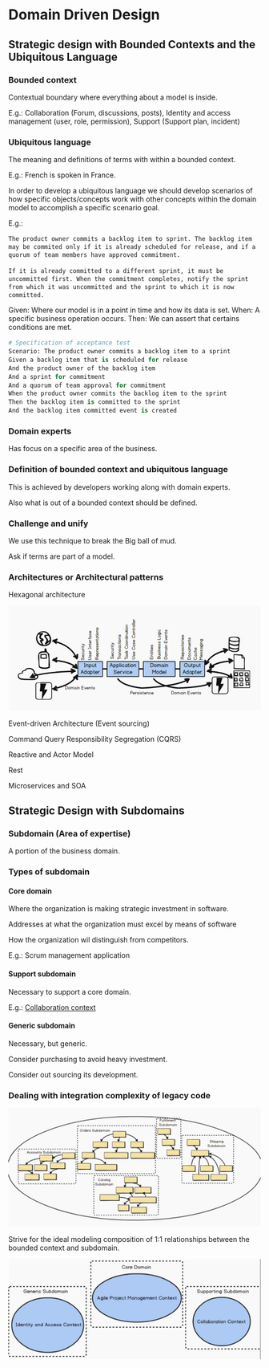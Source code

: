 # Domain Driven Design

## Strategic design with Bounded Contexts and the Ubiquitous Language

### Bounded context

Contextual boundary where everything about a model is inside.

E.g.: <a name="collaboration-context">Collaboration</a> (Forum, discussions, posts), Identity and access management (user, role, permission), Support (Support plan, incident)

### Ubiquitous language

The meaning and definitions of terms with within a bounded context.

E.g.: French is spoken in France.

In order to develop a ubiquitous language we should develop scenarios of how specific objects/concepts work with other concepts  within the domain model to accomplish a specific scenario goal.

E.g.:

```
The product owner commits a backlog item to sprint. The backlog item may be commited only if it is already scheduled for release, and if a quorum of team members have approved commitment.

If it is already committed to a different sprint, it must be uncommitted first. When the commitment completes, notify the sprint from which it was uncommitted and the sprint to which it is now committed.
```

Given: Where our model is in a point in time and how its data is set.
When: A specific business operation occurs.
Then: We can assert that certains conditions are met.

```python
# Specification of acceptance test
Scenario: The product owner commits a backlog item to a sprint
Given a backlog item that is scheduled for release
And the product owner of the backlog item
And a sprint for commitment
And a quorum of team approval for commitment
When the product owner commits the backlog item to the sprint
Then the backlog item is committed to the sprint
And the backlog item committed event is created
```

### Domain experts

Has focus on a specific area of the business.

### Definition of bounded context and ubiquitous language

This is achieved by developers working along with domain experts.

Also what is out of a bounded context should be defined.

### Challenge and unify

We use this technique to break the Big ball of mud.

Ask if terms are part of a model.

### Architectures or Architectural patterns

Hexagonal architecture

![ddd-architecture](img/ddd-architecture.png)

Event-driven Architecture (Event sourcing)

Command Query Responsibility Segregation (CQRS)

Reactive and Actor Model

Rest

Microservices and SOA

## Strategic Design with Subdomains

### Subdomain (Area of expertise)
A portion of the business domain.

### Types of subdomain

#### Core domain
Where the organization is making strategic investment in software.

Addresses at what the organization must excel by means of software

How the organization wil distinguish from competitors.

E.g.: Scrum management application

#### Support subdomain

Necessary to support a core domain.

E.g.: [Collaboration context](#collaboration-context)

#### Generic subdomain

Necessary, but generic.

Consider purchasing to avoid heavy investment.

Consider out sourcing its development.

### Dealing with integration complexity of legacy code

![Big ball of mud broken into bounded contexts](img/big-ball-of-mud-to-bounded-contexts.png)

Strive for the ideal modeling composition of 1:1 relationships between the bounded context and subdomain.

![](img/ideal-modeling-composition.png)

